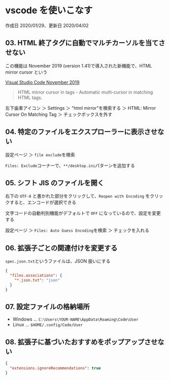 # vscode を使いこなす

作成日 2020/01/29、更新日 2020/04/02

## 03. HTML 終了タグに自動でマルチカーソルを当てさせない

この機能は November 2019 (version 1.41)で導入された新機能で、HTML mirror cursor という

[Visual Studio Code November 2019](https://code.visualstudio.com/updates/v1_41)

> HTML mirror cursor in tags - Automatic multi-cursor in matching HTML tags.

左下歯車アイコン ＞ Settings ＞ "html mirror"を検索する
＞ HTML: Mirror Cursor On Matching Tag
＞ チェックボックスを外す

## 04. 特定のファイルをエクスプローラーに表示させない

設定ページ ＞ `file exclude`を検索

`Files: Exclude`コーナーで、`**/desktop.ini`パターンを追加する

## 05. シフト JIS のファイルを開く

右下の `UTF-8` と書かれた部分をクリックして、`Reopen with Encoding` をクリックすると、エンコードが選択できる

文字コードの自動判別機能がデフォルトで `OFF` になっているので、設定を変更する

設定ページ ＞ `Files: Auto Guess Encoding`を検索 ＞ チェックを入れる

## 06. 拡張子ごとの関連付けを変更する

`spec.json.txt`というファイルは、JSON 扱いにする

```json
{
  "files.associations": {
    "*.json.txt": "json"
  }
}
```

## 07. 設定ファイルの格納場所

- Windows ... `C:\Users\YOUR-NAME\AppData\Roaming\Code\User`
- Linux ... `$HOME/.config/Code/User`

## 08. 拡張子に基づいたおすすめをポップアップさせない

```json
{
  "extensions.ignoreRecommendations": true
}
```

